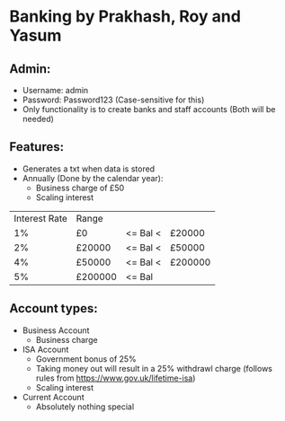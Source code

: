 # Banking by Prakhash, Roy and Yasum

Admin:
-
- Username: admin
- Password: Password123 (Case-sensitive for this)
- Only functionality is to create banks and staff accounts (Both will be needed)

Features:
-
- Generates a txt when data is stored
- Annually (Done by the calendar year):
  - Business charge of £50
  - Scaling interest
<table>
  <tr><td>Interest Rate</td><td colspan="3">Range</td></tr>
  <tr><td>1%   </td><td>        £0  </td><td><= Bal <</td><td> £20000</td></tr>
  <tr><td>2%   </td><td>    £20000  </td><td><= Bal <</td><td> £50000</td></tr>
  <tr><td>4%   </td><td>    £50000  </td><td><= Bal <</td><td> £200000</td></tr>
  <tr><td>5%   </td><td>   £200000  </td><td><= Bal</td><td></td></tr>
</table>

Account types:
-
  - Business Account
    - Business charge
  - ISA Account
    - Government bonus of 25%
    - Taking money out will result in a 25% withdrawl charge (follows rules from https://www.gov.uk/lifetime-isa)
    - Scaling interest
  - Current Account
    - Absolutely nothing special
